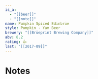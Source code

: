 ```yaml
---
is_a:
  - "[[beer]]"
  - "[[note]]"
name: Pumpkin Spiced Edinbrüe
style: Pumpkin - Yam Beer
brewery: "[[Brüeprint Brewing Company]]"
abv: 8.2
rating: 👍
last: "[[2017-09]]"
---
```

# Notes

